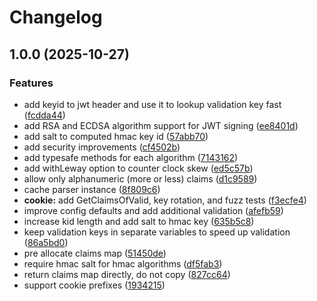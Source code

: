 # Changelog

## 1.0.0 (2025-10-27)


### Features

* add keyid to jwt header and use it to lookup validation key fast ([fcdda44](https://github.com/stfsy/go-jwt-cookie/commit/fcdda44a4987c39f77c242c77ae03e6eeeb0c532))
* add RSA and ECDSA algorithm support for JWT signing ([ee8401d](https://github.com/stfsy/go-jwt-cookie/commit/ee8401d14704f1ee162624db7a8f91f8f69051c4))
* add salt to computed hmac key id ([57abb70](https://github.com/stfsy/go-jwt-cookie/commit/57abb708a7a7ebabd3c42a429a944b1ce321ed85))
* add security improvements ([cf4502b](https://github.com/stfsy/go-jwt-cookie/commit/cf4502b8abfd9dcda9475c23acdb0d1c78505b20))
* add typesafe methods for each algorithm ([7143162](https://github.com/stfsy/go-jwt-cookie/commit/714316238d1dbe3e435fbcd7053d6e1e9f4f4db2))
* add withLeway option to counter clock skew ([ed5c57b](https://github.com/stfsy/go-jwt-cookie/commit/ed5c57b332b081c42753355e184b177ce298a82c))
* allow only alphanumeric (more or less) claims ([d1c9589](https://github.com/stfsy/go-jwt-cookie/commit/d1c9589c6dd0db608c5ea6df5d686337f6ca8e02))
* cache parser instance ([8f809c6](https://github.com/stfsy/go-jwt-cookie/commit/8f809c6c1976f35b096f45896ff833e7fc17a2df))
* **cookie:** add GetClaimsOfValid, key rotation, and fuzz tests ([f3ecfe4](https://github.com/stfsy/go-jwt-cookie/commit/f3ecfe450839b7882fb5fb6c33dbea2463f82754))
* improve config defaults and add additional validation ([afefb59](https://github.com/stfsy/go-jwt-cookie/commit/afefb59e4c5a3cff975e45c476bd6669b9dc81a7))
* increase kid length and add salt to hmac key ([635b5c8](https://github.com/stfsy/go-jwt-cookie/commit/635b5c82402409fb095578dd314512039d56d1ea))
* keep validation keys in separate variables to speed up validation ([86a5bd0](https://github.com/stfsy/go-jwt-cookie/commit/86a5bd042e3780de6d573d40346f5f8658f9357f))
* pre allocate claims map ([51450de](https://github.com/stfsy/go-jwt-cookie/commit/51450de594f563c0be2e23cbc9444fb2ee691999))
* require hmac salt for hmac algorithms ([df5fab3](https://github.com/stfsy/go-jwt-cookie/commit/df5fab3e83deafbffe09871e4595d32a5d70f8b1))
* return claims map directly, do not copy ([827cc64](https://github.com/stfsy/go-jwt-cookie/commit/827cc64982dae01881e47a78a6ad5b3edfac80ab))
* support cookie prefixes ([1934215](https://github.com/stfsy/go-jwt-cookie/commit/193421528ac9ae226fe6c7c8365a8a83e2fc0d6f))
